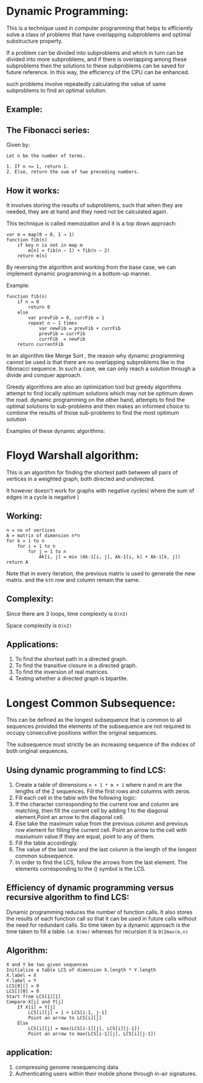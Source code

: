 

# Dynamic Programming:
This is a technique used in computer programming that helps to efficiently solve a class of problems that have overlapping subproblems and optimal substructure property.

If a problem can be divided into subproblems and which in turn can be divided into more subproblems, and if there is overlapping among these subproblems then the solutions to these subproblems can be saved for future reference. In this way, the efficiency of the CPU can be enhanced.

such problems involve repeatedly calculating the value of same subproblems to find an optimal solution.

## Example: 
## The Fibonacci series: 
Given by:
```
Let n be the number of terms.

1. If n <= 1, return 1.
2. Else, return the sum of two preceding numbers.
```
## How it works:

It involves storing the results of subproblems, such that when they are needed, they are at hand and they need not be calculated again.

This technique is called memoization and it is a top down approach:
```
var m = map(0 → 0, 1 → 1)
function fib(n)
    if key n is not in map m 
        m[n] = fib(n − 1) + fib(n − 2)
    return m[n]
```
By reversing the algorithm and working from the base case, we can implement dynamic programming in a bottom-up manner. 

Example:
```
function fib(n)
    if n = 0
        return 0
    else
        var prevFib = 0, currFib = 1
        repeat n − 1 times
            var newFib = prevFib + currFib
            prevFib = currFib
            currFib  = newFib
    return currentFib
```
In an algorithm like Merge Sort , the reason why dynamic programming cannot be used is that there are no overlapping subproblems like in the fibonacci sequence. In such a case, we can only reach a solution through a divide and conquer approach.

Greedy algorithms are also an optimization tool but greedy algorithms attempt to find locally optimum solutions which may not be optimum down the road. dynamic programming on the other hand, attempts to find the optimal solutions to sub-problems and then makes an informed choice to combine the results of those sub-problems to find the most optimum solution

Examples of these dynamic algorithms:

# Floyd Warshall algorithm:
This is an algorithm for finding the shortest path between all pairs of vertices in a weighted graph, both directed and undirected. 

It however doesn't work for graphs with negative cycles( where the sum of edges in a cycle is negative )

## Working:
```
n = no of vertices
A = matrix of dimension n*n
for k = 1 to n
    for i = 1 to n
        for j = 1 to n
            Ak[i, j] = min (Ak-1[i, j], Ak-1[i, k] + Ak-1[k, j])
return A
```
Note that in every iteration, the previous matrix is used to generate the new matrix. and the `kth` row and column remain the same.

## Complexity:
Since there are 3 loops, time complexity is `O(n3)`

Space complexity is `O(n2)`

## Applications:
1. To find the shortest path in a directed graph.
2. To find the transitive closure in a directed graph.
3. To find the inversion of real matrices.
4. Testing whether a directed graph is bipartite. 


# Longest Common Subsequence:
This can be defined as the longest subsequence that is common to all sequences provided the elements of the subsequence are not required to occupy consecutive positions within the original sequences.

The subsequence must strictly be an increasing sequence of the indices of both original sequences.

## Using dynamic programming to find LCS:
1. Create a table of dimensions `n + 1 * m + 1` where n and m are the lengths of the 2 sequences. Fill the first rows and columns with zeros.
2. Fill each cell in the table with the following logic:
3. If the character corresponding to the current row and column are matching, then fill the current cell by adding 1 to the diagonal element.Point an arrow to the diagonal cell.
4. Else take the maximum value from the previous column and previous row element for filling the current cell. Point an arrow to the cell with maxiumum value.If they are equal, point to any of them.
5. Fill the table accordingly. 
6. The value of the last row and the last column is the length of the longest common subsequence.
7. In order to find the LCS, follow the arrows from the last element. The elements corresponding to the () symbol is the LCS.

## Efficiency of dynamic programming versus recursive algorithm to find LCS:
Dynamic programming reduces the number of function calls. It also stores the results of each function call so that it can be used in future calls without the need for redundant calls. So time taken by a dynamic approach is the time taken to fill a table. i.e. `O(mn)` whereas for recursion it is `O(2max(m,n)`

## Algorithm:
```
X and Y be two given sequences
Initialize a table LCS of dimension X.length * Y.length
X.label = X
Y.label = Y
LCS[0][] = 0
LCS[][0] = 0
Start from LCS[1][1]
Compare X[i] and Y[j]
    If X[i] = Y[j]
        LCS[i][j] = 1 + LCS[i-1, j-1]   
        Point an arrow to LCS[i][j]
    Else
        LCS[i][j] = max(LCS[i-1][j], LCS[i][j-1])
        Point an arrow to max(LCS[i-1][j], LCS[i][j-1])
```
## application:
1. compressing genome resequencing data
2. Authenticating users within their mobile phone through in-air signatures.